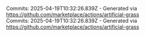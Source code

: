 Commits: 2025-04-19T10:32:26.839Z - Generated via https://github.com/marketplace/actions/artificial-grass
<br>
Commits: 2025-04-19T10:32:26.839Z - Generated via https://github.com/marketplace/actions/artificial-grass
<br>
